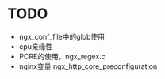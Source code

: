 # TODO

* ngx\_conf\_file中的glob使用
* cpu亲缘性
* PCRE的使用，ngx_regex.c
* nginx变量 ngx_http_core_preconfiguration